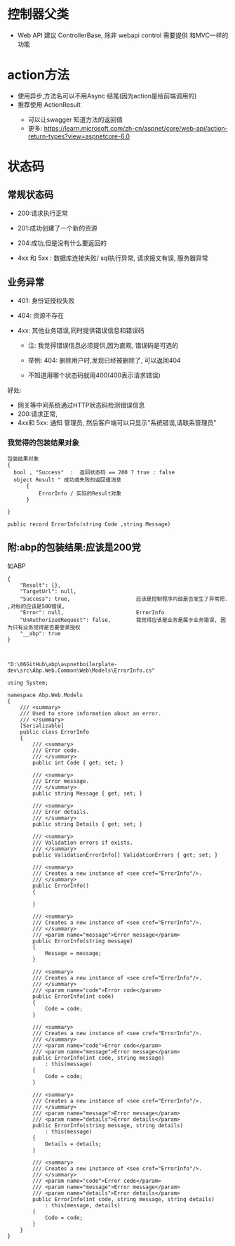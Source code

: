 # 控制器父类

- Web API 建议 ControllerBase, 除非 webapi control 需要提供 和MVC一样的功能

# action方法

- 使用异步,方法名可以不用Async 结尾(因为action是给前端调用的)
- 推荐使用 ActionResult<T> 
  - 可以让swagger 知道方法的返回值
  - 更多: https://learn.microsoft.com/zh-cn/aspnet/core/web-api/action-return-types?view=aspnetcore-6.0


# 状态码

## 常规状态码

- 200:请求执行正常
- 201:成功创建了一个新的资源
- 204:成功,但是没有什么要返回的

- 4xx 和 5xx : 数据库连接失败/ sql执行异常, 请求报文有误, 服务器异常

## 业务异常

- 401: 身份证授权失败

- 404: 资源不存在

- 4xx: 其他业务错误,同时提供错误信息和错误码

  - 注: 我觉得错误信息必须提供,因为直观, 错误码是可选的

  - 举例: 404: 删除用户时,发现已经被删除了, 可以返回404

  - 不知道用哪个状态码就用400(400表示请求错误)


好处:

- 网关等中间系统通过HTTP状态码检测错误信息
- 200:请求正常,
- 4xx和 5xx: 通知 管理员, 然后客户端可以只显示"系统错误,请联系管理员"



### 我觉得的包装结果对象

```
包装结果对象
{
  bool , "Success"  :  返回状态码 == 200 ? true : false
  object Result " 成功或失败的返回值消息
      {
          ErrorInfo / 实际的Result对象 
      }
 
}

public record ErrorInfo(string Code ,string Message)
```



## 附:abp的包装结果:应该是200党

如ABP

```
{
    "Result": {},
    "TargetUrl": null,
    "Success": true,                     应该是控制程序内部是否发生了异常把. ,对标的应该是500错误,
    "Error": null,                       ErrorInfo
    "UnAuthorizedRequest": false,        我觉得应该是业务是属于业务错误, 因为只有业务觉得是否要登录授权
    "__abp": true
}


```

```

"D:\06GitHub\abp\aspnetboilerplate-dev\src\Abp.Web.Common\Web\Models\ErrorInfo.cs"

using System;

namespace Abp.Web.Models
{
    /// <summary>
    /// Used to store information about an error.
    /// </summary>
    [Serializable]
    public class ErrorInfo
    {
        /// <summary>
        /// Error code.
        /// </summary>
        public int Code { get; set; }

        /// <summary>
        /// Error message.
        /// </summary>
        public string Message { get; set; }

        /// <summary>
        /// Error details.
        /// </summary>
        public string Details { get; set; }

        /// <summary>
        /// Validation errors if exists.
        /// </summary>
        public ValidationErrorInfo[] ValidationErrors { get; set; }

        /// <summary>
        /// Creates a new instance of <see cref="ErrorInfo"/>.
        /// </summary>
        public ErrorInfo()
        {

        }

        /// <summary>
        /// Creates a new instance of <see cref="ErrorInfo"/>.
        /// </summary>
        /// <param name="message">Error message</param>
        public ErrorInfo(string message)
        {
            Message = message;
        }

        /// <summary>
        /// Creates a new instance of <see cref="ErrorInfo"/>.
        /// </summary>
        /// <param name="code">Error code</param>
        public ErrorInfo(int code)
        {
            Code = code;
        }

        /// <summary>
        /// Creates a new instance of <see cref="ErrorInfo"/>.
        /// </summary>
        /// <param name="code">Error code</param>
        /// <param name="message">Error message</param>
        public ErrorInfo(int code, string message)
            : this(message)
        {
            Code = code;
        }

        /// <summary>
        /// Creates a new instance of <see cref="ErrorInfo"/>.
        /// </summary>
        /// <param name="message">Error message</param>
        /// <param name="details">Error details</param>
        public ErrorInfo(string message, string details)
            : this(message)
        {
            Details = details;
        }

        /// <summary>
        /// Creates a new instance of <see cref="ErrorInfo"/>.
        /// </summary>
        /// <param name="code">Error code</param>
        /// <param name="message">Error message</param>
        /// <param name="details">Error details</param>
        public ErrorInfo(int code, string message, string details)
            : this(message, details)
        {
            Code = code;
        }
    }
}

```

